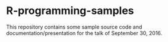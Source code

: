 # R-programming-samples

This repository contains some sample source code and documentation/presentation for the talk of September 30, 2016.
